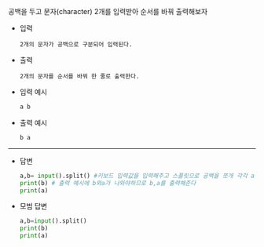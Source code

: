 공백을 두고 문자(character) 2개를 입력받아 순서를 바꿔 출력해보자



- 입력

  ```
  2개의 문자가 공백으로 구분되어 입력된다.
  
  ```

- 출력

  ```
  2개의 문자를 순서를 바꿔 한 줄로 출력한다.
  
  ```

- 입력 예시

  ``` python
  a b
  ```

  

- 출력 예시

  ```python
  b a
  ```

  

---

- 답변 

  ``` python
  a,b= input().split() #키보드 입력값을 입력해주고 스플릿으로 공백을 쪼개 각각 a b를 								  입력하게 해준다.
  print(b) # 출력 예시에 b와a가 나와야하므로 b,a를 출력해준다
  print(a)  
  ```

  

- 모범 답변

  ``` python
  a,b=input().split()
  print(b)
  print(a)
  
  ```

  